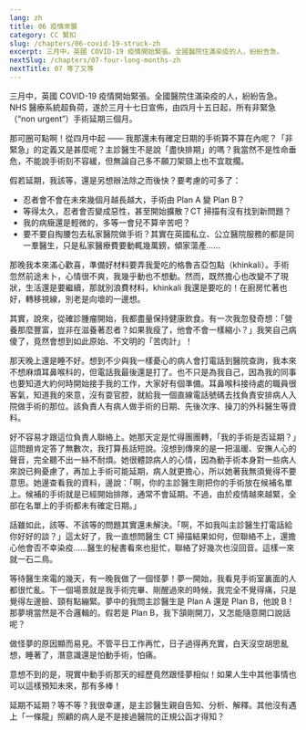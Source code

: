 ```yaml
---
lang: zh
title: 06 疫情來襲	
category: CC 緊扣
slug: /chapters/06-covid-19-struck-zh
excerpt: 三月中，英國 COVID-19 疫情開始緊張。全國醫院住滿染疫的人，紛紛告急。
nextSlug: /chapters/07-four-long-months-zh
nextTitle: 07 等了又等
---
```

<p class="cn">三月中，英國 COVID-19 疫情開始緊張。全國醫院住滿染疫的人，紛紛告急。 NHS 醫療系統超負荷，遂於三月十七日宣佈，由四月十五日起，所有非緊急（“non urgent”）手術延期三個月。
 
<p class="cn">那可圈可點啊！從四月中起 ——  我那還未有確定日期的手術算不算在內呢？「非緊急」的定義又是甚麼呢？主診醫生不是說「盡快排期」的嗎？我當然不是性命垂危，不能說手術刻不容緩，但無論自己多不願刀架頸上也不宜耽擱。
 
<p class="cn">假若延期，我該等，還是另想辦法除之而後快？要考慮的可多了：
<ul>
<li class="cn">忍者會不會在未來幾個月越長越大，手術由 Plan A 變 Plan B？
<li class="cn">等得太久，忍者會否變成惡性，甚至開始擴散？CT 掃描有沒有找到新問題？
<li class="cn">我的病癥還是輕微的，多等一會兒不算辛苦吧？
<li class="cn">要不要自掏腰包去私家醫院做手術？其實在英國私立、公立醫院服務的都是同一羣醫生，只是私家醫療費要動輒幾萬鎊，傾家蕩產......
</ul>
 
<p class="cn">那晚我本來滿心歡喜，準備好材料要弄我愛吃的格魯吉亞包點（khinkali）。手術忽然前途未卜，心情很不爽，我幾乎動也不想動。然而，既然擔心也改變不了現狀，生活還是要繼續，那就別浪費材料，khinkali 我還是要吃的！在廚房忙著也好，轉移視線，別老是向壞的一邊想。
 
<p class="cn">其實，說來，從確診腫瘤開始，我都盡量保持健康飲食。有一次我忽發奇想：「營養那麼豐富，豈非在滋養著忍者？如果我瘦了，他會不會一樣縮小？」我笑自己病傻了，竟然會想到如此原始、不文明的「苦肉計」！
 
<p class="cn">那天晚上還是睡不好。想到不少與我一樣憂心的病人會打電話到醫院查詢，我本來不想麻煩耳鼻喉科的，但電話我最後還是打了。也不只是為我自己，因為我的同事也要知道大約何時開始接手我的工作，大家好有個準備。耳鼻喉科接待處的職員很客氣，知道我的來意，沒有耍官腔，就給我一個直線電話號碼去找負責安排病人入院做手術的那位。該負責人有病人做手術的日期、先後次序、操刀的外科醫生等資料。
 
<p class="cn">好不容易才跟這位負責人聯絡上。她那天定是忙得團團轉，「我的手術是否延期？」這問題肯定答了無數次，我打算長話短說。沒想到傳來的是一把溫暖、安撫人心的聲音，完全聽不出一絲不耐煩。她很體諒病人的心情，因為動手術本身對一些病人來說已夠憂慮了，再加上手術可能延期，病人就更擔心，所以她著我無須覺得不要意思。她邊查看我的資料，邊說：「啊，你的主診醫生剛把你的手術放在候補名單上。候補的手術就是已經開始排隊，通常不會延期。不過，由於疫情越來越緊，全部在名單上的手術都未有確定日期。」
 
<p class="cn">話雖如此，該等、不該等的問題其實還未解決。「啊，不如我叫主診醫生打電話給你好好的談？」這太好了，我一直想問醫生 CT 掃描結果如何，但聯絡不上，還擔心他會否不幸染疫……醫生的秘書看來也挺忙，聯絡了好幾次也沒回音。這樣一來就一石二鳥。
 
<p class="cn">等待醫生來電的幾天，有一晚我做了一個怪夢！夢一開始，我看見手術室裏面的人都很忙亂。下一個場景就是我手術完畢、剛醒過來的時候，我完全不覺得痛，只是覺得左邊臉、頸有點繃緊。夢中的我問主診醫生是 Plan A 還是 Plan B，他說 B！那夢境當然是不合邏輯的。假若是 Plan B，我下頷剛開刀，又怎能隨意開口說話呢？

<p class="cn">做怪夢的原因顯而易見。不管平日工作再忙，日子過得再充實，白天沒空胡思亂想，睡著了，潛意識還是怕動手術，怕痛。

<p class="cn">意想不到的是，現實中動手術那天的經歷竟然跟怪夢相似！如果人生中其他事情也可以這樣預知未來，那有多棒！

<p class="cn">延期不延期？等不等？我很幸運，是主診醫生親自告知、分析、解釋。其他沒有遇上「一條龍」照顧的病人是不是接過醫院的正規公函才得知？